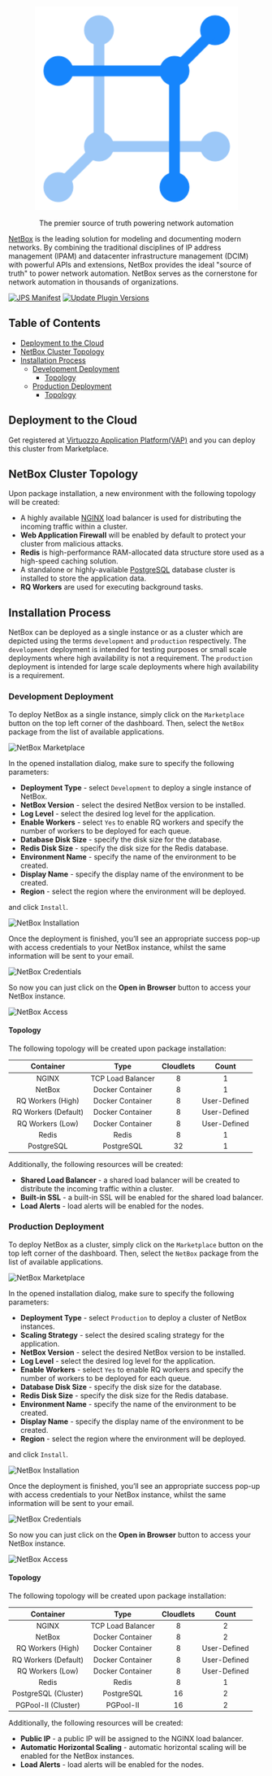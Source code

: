 <div align="center">
  <img src="https://raw.githubusercontent.com/Onemind-Services-LLC/netbox-jps/master/images/logo.png" width="400" alt="NetBox logo" />
  <p>The premier source of truth powering network automation</p>
</div>

[NetBox](https://github.com/netbox-community/netbox) is the leading solution for modeling and documenting modern
networks. By
combining the traditional disciplines of IP address management (IPAM) and
datacenter infrastructure management (DCIM) with powerful APIs and extensions,
NetBox provides the ideal "source of truth" to power network automation.
NetBox serves as the cornerstone for network automation in thousands of organizations.

[![JPS Manifest](https://github.com/Onemind-Services-LLC/netbox-jps/actions/workflows/ci.yml/badge.svg)](https://github.com/Onemind-Services-LLC/netbox-jps/actions/workflows/ci.yml) [![Update Plugin Versions](https://github.com/Onemind-Services-LLC/netbox-jps/actions/workflows/versions.yml/badge.svg)](https://github.com/Onemind-Services-LLC/netbox-jps/actions/workflows/versions.yml)

## Table of Contents

- [Deployment to the Cloud](#deployment-to-the-cloud)
- [NetBox Cluster Topology](#netbox-cluster-topology)
- [Installation Process](#installation-process)
  - [Development Deployment](#development-deployment)
    - [Topology](#topology)
  - [Production Deployment](#production-deployment)
    - [Topology](#topology-1)


## Deployment to the Cloud

Get registered at [Virtuozzo Application Platform(VAP)](https://app.xapp.cloudmydc.com/) and you can deploy this
cluster from Marketplace.

## NetBox Cluster Topology

Upon package installation, a new environment with the following topology will be created:

- A highly available [NGINX](https://www.virtuozzo.com/application-platform-docs/tcp-load-balancing/) load balancer
  is used for distributing the incoming traffic within a cluster.
- **Web Application Firewall** will be enabled by default to protect your cluster from malicious attacks.
- **Redis** is high-performance RAM-allocated data structure store used as a high-speed caching solution.
- A standalone or highly-available [PostgreSQL](https://github.com/jelastic-jps/postgres) database cluster is installed
  to store the application data.
- **RQ Workers** are used for executing background tasks.

## Installation Process

NetBox can be deployed as a single instance or as a cluster which are depicted using the terms `development` and
`production` respectively. The `development` deployment is intended for testing purposes or small scale deployments
where high availability is not a requirement. The `production` deployment is intended for large scale deployments
where high availability is a requirement.

### Development Deployment

To deploy NetBox as a single instance, simply click on the `Marketplace` button on the top left corner of the dashboard.
Then, select the `NetBox` package from the list of available applications.

![NetBox Marketplace](images/netbox-marketplace.png)

In the opened installation dialog, make sure to specify the following parameters:

- **Deployment Type** - select `Development` to deploy a single instance of NetBox.
- **NetBox Version** - select the desired NetBox version to be installed.
- **Log Level** - select the desired log level for the application.
- **Enable Workers** - select `Yes` to enable RQ workers and specify the number of workers to be deployed for each
  queue.
- **Database Disk Size** - specify the disk size for the database.
- **Redis Disk Size** - specify the disk size for the Redis database.
- **Environment Name** - specify the name of the environment to be created.
- **Display Name** - specify the display name of the environment to be created.
- **Region** - select the region where the environment will be deployed.

and click `Install`.

![NetBox Installation](images/netbox-installation.png)

Once the deployment is finished, you’ll see an appropriate success pop-up with access credentials to your NetBox
instance, whilst the same information will be sent to your email.

![NetBox Credentials](images/netbox-credentials.png)

So now you can just click on the **Open in Browser** button to access your NetBox instance.

![NetBox Access](images/netbox-access.png)

#### Topology

The following topology will be created upon package installation:

|      Container       |       Type        | Cloudlets |    Count     |
|:--------------------:|:-----------------:|:---------:|:------------:|
|        NGINX         | TCP Load Balancer |     8     |      1       |
|        NetBox        | Docker Container  |     8     |      1       |
|  RQ Workers (High)   | Docker Container  |     8     | User-Defined |
| RQ Workers (Default) | Docker Container  |     8     | User-Defined |
|   RQ Workers (Low)   | Docker Container  |     8     | User-Defined |
|        Redis         |       Redis       |     8     |      1       |
|      PostgreSQL      |    PostgreSQL     |    32     |      1       |

Additionally, the following resources will be created:

- **Shared Load Balancer** - a shared load balancer will be created to distribute the incoming traffic within a cluster.
- **Built-in SSL** - a built-in SSL will be enabled for the shared load balancer.
- **Load Alerts** - load alerts will be enabled for the nodes.

### Production Deployment

To deploy NetBox as a cluster, simply click on the `Marketplace` button on the top left corner of the dashboard.
Then, select the `NetBox` package from the list of available applications.

![NetBox Marketplace](images/netbox-marketplace.png)

In the opened installation dialog, make sure to specify the following parameters:

- **Deployment Type** - select `Production` to deploy a cluster of NetBox instances.
- **Scaling Strategy** - select the desired scaling strategy for the application.
- **NetBox Version** - select the desired NetBox version to be installed.
- **Log Level** - select the desired log level for the application.
- **Enable Workers** - select `Yes` to enable RQ workers and specify the number of workers to be deployed for each
  queue.
- **Database Disk Size** - specify the disk size for the database.
- **Redis Disk Size** - specify the disk size for the Redis database.
- **Environment Name** - specify the name of the environment to be created.
- **Display Name** - specify the display name of the environment to be created.
- **Region** - select the region where the environment will be deployed.

and click `Install`.

![NetBox Installation](images/netbox-installation.png)

Once the deployment is finished, you’ll see an appropriate success pop-up with access credentials to your NetBox
instance, whilst the same information will be sent to your email.

![NetBox Credentials](images/netbox-credentials.png)

So now you can just click on the **Open in Browser** button to access your NetBox instance.

![NetBox Access](images/netbox-access.png)

#### Topology

The following topology will be created upon package installation:

|      Container       |       Type        | Cloudlets |    Count     |
|:--------------------:|:-----------------:|:---------:|:------------:|
|        NGINX         | TCP Load Balancer |     8     |      2       |
|        NetBox        | Docker Container  |     8     |      2       |
|  RQ Workers (High)   | Docker Container  |     8     | User-Defined |
| RQ Workers (Default) | Docker Container  |     8     | User-Defined |
|   RQ Workers (Low)   | Docker Container  |     8     | User-Defined |
|        Redis         |       Redis       |     8     |      1       |
| PostgreSQL (Cluster) |    PostgreSQL     |    16     |      2       |
| PGPool-II (Cluster)  |     PGPool-II     |    16     |      2       |

Additionally, the following resources will be created:

- **Public IP** - a public IP will be assigned to the NGINX load balancer.
- **Automatic Horizontal Scaling** - automatic horizontal scaling will be enabled for the NetBox instances.
- **Load Alerts** - load alerts will be enabled for the nodes.
